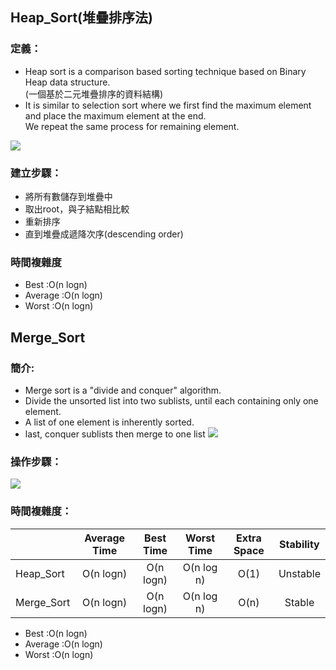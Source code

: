 ## Heap_Sort(堆疊排序法)
### 定義：
- Heap sort is a comparison based sorting technique based on Binary Heap data structure. </br>(一個基於二元堆疊排序的資料結構)
- It is similar to selection sort where we first find the maximum element and place the maximum element at the end.</br> We repeat the same process for remaining element.

![](https://github.com/ching-wen123/ching-wen/blob/master/Image/heap_sort.png)

### 建立步驟：
- 將所有數儲存到堆疊中
- 取出root，與子結點相比較
- 重新排序
- 直到堆疊成遞降次序(descending order)

### 時間複雜度
- Best :O(n logn)
- Average :O(n logn)
- Worst :O(n logn)

## Merge_Sort
### 簡介:
- Merge sort is a "divide and conquer" algorithm.
- Divide the unsorted list into two sublists, until each containing only one element. 
- A list of one element is inherently sorted.
- last, conquer sublists then merge to one list
![](https://github.com/ching-wen123/ching-wen/blob/master/Image/Merge_sort%E6%93%8D%E4%BD%9C.png)

### 操作步驟：
![](https://github.com/ching-wen123/ching-wen/blob/master/Image/merge_sort.png)

### 時間複雜度：
|              |Average Time   |Best Time         |Worst Time          |Extra Space        |Stability          |
|--------------|:-------------:|:----------------:|:------------------:|:-----------------:|:-----------------:|      
|Heap_Sort     |O(n logn)      |O(n logn)         |O(n log n)           |O(1)               |Unstable           |  
|Merge_Sort    |O(n logn)      |O(n logn)         |O(n log n)           |O(n)               |Stable           |  


- Best :O(n logn)
- Average :O(n logn)
- Worst :O(n logn)
